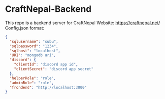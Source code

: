 # CraftNepal-Backend
This  repo is a backend server for CraftNepal Website: https://craftnepal.net/
Config.json format:
```json
{
  "sqlusername": "subu",
  "sqlpassword": "1234",
  "sqlhost": "localhost",
  "URI": "mongodb uri",
  "discord": {
    "clientId": "discord app id",
    "clientSecret": "discord app secret"
  },
  "helperRole": "role",
  "adminRole": "role",
  "frondend": "http://localhost:3000"
}

```
